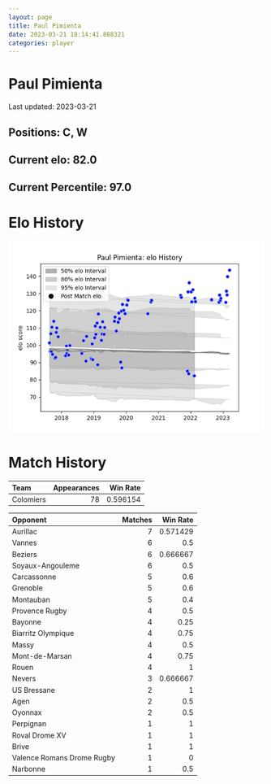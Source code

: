 ```yaml
---  
layout: page  
title: Paul Pimienta  
date: 2023-03-21 18:14:41.888321  
categories: player  
---
```

# Paul Pimienta


Last updated: 2023-03-21
## Positions: C, W

## Current elo: 82.0

## Current Percentile: 97.0

# Elo History


![elo history](history_PaulPimienta.png)
# Match History


| Team      |   Appearances |   Win Rate |
|:----------|--------------:|-----------:|
| Colomiers |            78 |   0.596154 |

| Opponent                   |   Matches |   Win Rate |
|:---------------------------|----------:|-----------:|
| Aurillac                   |         7 |   0.571429 |
| Vannes                     |         6 |   0.5      |
| Beziers                    |         6 |   0.666667 |
| Soyaux-Angouleme           |         6 |   0.5      |
| Carcassonne                |         5 |   0.6      |
| Grenoble                   |         5 |   0.6      |
| Montauban                  |         5 |   0.4      |
| Provence Rugby             |         4 |   0.5      |
| Bayonne                    |         4 |   0.25     |
| Biarritz Olympique         |         4 |   0.75     |
| Massy                      |         4 |   0.5      |
| Mont-de-Marsan             |         4 |   0.75     |
| Rouen                      |         4 |   1        |
| Nevers                     |         3 |   0.666667 |
| US Bressane                |         2 |   1        |
| Agen                       |         2 |   0.5      |
| Oyonnax                    |         2 |   0.5      |
| Perpignan                  |         1 |   1        |
| Roval Drome XV             |         1 |   1        |
| Brive                      |         1 |   1        |
| Valence Romans Drome Rugby |         1 |   0        |
| Narbonne                   |         1 |   0.5      |
